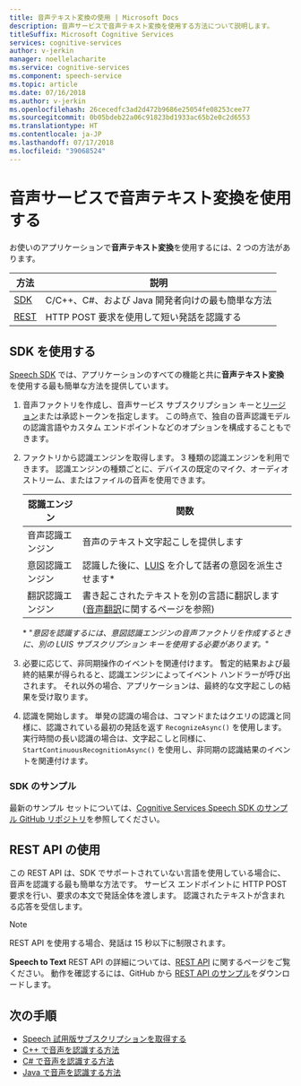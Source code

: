 ```yaml
---
title: 音声テキスト変換の使用 | Microsoft Docs
description: 音声サービスで音声テキスト変換を使用する方法について説明します。
titleSuffix: Microsoft Cognitive Services
services: cognitive-services
author: v-jerkin
manager: noellelacharite
ms.service: cognitive-services
ms.component: speech-service
ms.topic: article
ms.date: 07/16/2018
ms.author: v-jerkin
ms.openlocfilehash: 26cecedfc3ad2d472b9686e25054fe08253cee77
ms.sourcegitcommit: 0b05bdeb22a06c91823bd1933ac65b2e0c2d6553
ms.translationtype: HT
ms.contentlocale: ja-JP
ms.lasthandoff: 07/17/2018
ms.locfileid: "39068524"
---
```

# <a name="use-speech-to-text-in-the-speech-service"></a>音声サービスで音声テキスト変換を使用する

お使いのアプリケーションで**音声テキスト変換**を使用するには、2 つの方法があります。

| 方法 | 説明 |
|-|-|
| [SDK](speech-sdk.md) | C/C++、C#、および Java 開発者向けの最も簡単な方法 |
| [REST](rest-apis.md) | HTTP POST 要求を使用して短い発話を認識する | 

## <a name="using-the-sdk"></a>SDK を使用する

[Speech SDK](speech-sdk.md) では、アプリケーションのすべての機能と共に**音声テキスト変換**を使用する最も簡単な方法を提供しています。

1. 音声ファクトリを作成し、音声サービス サブスクリプション キーと[リージョン](regions.md)または承認トークンを指定します。 この時点で、独自の音声認識モデルの認識言語やカスタム エンドポイントなどのオプションを構成することもできます。

2. ファクトリから認識エンジンを取得します。 3 種類の認識エンジンを利用できます。 認識エンジンの種類ごとに、デバイスの既定のマイク、オーディオ ストリーム、またはファイルの音声を使用できます。

    認識エンジン | 関数
    -|-
    音声認識エンジン|音声のテキスト文字起こしを提供します
    意図認識エンジン|認識した後に、[LUIS](https://docs.microsoft.com/azure/cognitive-services/luis/) を介して話者の意図を派生させます\*
    翻訳認識エンジン|書き起こされたテキストを別の言語に翻訳します ([音声翻訳](how-to-translate-speech.md)に関するページを参照)

    \* "*意図を認識するには、意図認識エンジンの音声ファクトリを作成するときに、別の LUIS サブスクリプション キーを使用する必要があります。*"
    
4. 必要に応じて、非同期操作のイベントを関連付けます。 暫定的結果および最終的結果が得られると、認識エンジンによってイベント ハンドラーが呼び出されます。 それ以外の場合、アプリケーションは、最終的な文字起こしの結果を受け取ります。

5. 認識を開始します。
   単発の認識の場合は、コマンドまたはクエリの認識と同様に、認識されている最初の発話を返す `RecognizeAsync()` を使用します。
   実行時間の長い認識の場合は、文字起こしと同様に、`StartContinuousRecognitionAsync()` を使用し、非同期の認識結果のイベントを関連付けます。

### <a name="sdk-samples"></a>SDK のサンプル

最新のサンプル セットについては、[Cognitive Services Speech SDK のサンプル GitHub リポジトリ](https://aka.ms/csspeech/samples)を参照してください。

## <a name="using-the-rest-api"></a>REST API の使用

この REST API は、SDK でサポートされていない言語を使用している場合に、音声を認識する最も簡単な方法です。 サービス エンドポイントに HTTP POST 要求を行い、要求の本文で発話全体を渡します。 認識されたテキストが含まれる応答を受信します。

> [!NOTE]
> REST API を使用する場合、発話は 15 秒以下に制限されます。

**Speech to Text** REST API の詳細については、[REST API](rest-apis.md#speech-to-text) に関するページをご覧ください。 動作を確認するには、GitHub から [REST API のサンプル](https://github.com/Azure-Samples/SpeechToText-REST)をダウンロードします。

## <a name="next-steps"></a>次の手順

- [Speech 試用版サブスクリプションを取得する](https://azure.microsoft.com/try/cognitive-services/)
- [C++ で音声を認識する方法](quickstart-cpp-windows.md)
- [C# で音声を認識する方法](quickstart-csharp-dotnet-windows.md)
- [Java で音声を認識する方法](quickstart-java-android.md)
